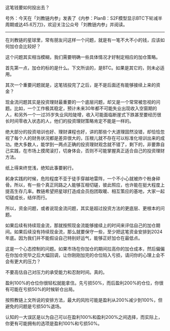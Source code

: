 
这笔钱要如何投出去？

号外：今天在「刘教链内参」发表了《内参：PlanB：S2F模型显示BTC下轮减半周期或达45.6万刀》，欢迎关注公众号「刘教链内参」并阅读。

---

在刘教链的星球里，常有朋友问这样一个问题，就是有一笔不大不小的钱，应该如何加仓会比较好？

这个问题其实相当模糊，我们需要明确一些具体情况才好制定相应的加仓策略。

首先第一点，加仓的标的是什么。下文所谈的，是BTC。如果是其它的，则未必适用。

其次一个重要问题就是，这笔钱投完了之后，是不是后面还有能够接续上来的资金？

现金流问题其实是投资理财最重要的一个底层问题，却又是一个常常被忽视的问题。比如，一个工作极其稳定，预计未来30年都不可能失业出现收入空窗期的人，和另外一个一过35岁失业风险陡增，收入可能面临断崖式下跌甚至要经历很长时间零收入状态的人，他们的投资理财策略肯定不能是一样的。

绝大部分的投资培训也好、理财课程也好，讲的那些个大道理固然没错，却恰恰忽视了每个人的财务状况都是差异很大的，压根儿就不存在可以标准化培训出来的成功。绝大多数人，能学到一两点正确的投资理财观念就不错了，剩下的，非要靠自己实践，在市场上摸爬滚打，切身体会，否则不可能掌握真正适合自己的投资理财方法。

纸上得来终觉浅，绝知此事要躬行。

躬身实践的时候，危险程度不亚于徒手穿越地雷阵，一个不小心就被炸个粉身碎骨。所以，有一些个真正同路之人能够互相切磋，彼此照应，也许能在挺大程度上提高生存几率。教链希望把星球打造成会员抱团取暖、相互策应的基地，大家一起切磋成长，结伴而行。

所以，资金问题，或者说现金流问题，其实是超过投资方法的更底层、更根本的问题。

如果后续有持续现金流，那就按照现金流能够接续上的时间来评估自己的加仓期间。如果后续没有持续现金流，那么就要保守一些，至少把这笔资金安排到2024年底。因为我们并不能假设自己特别好运气，能够正好加仓在最低点。

这是一个心态控制的问题。如果市场在你加仓的期间拉高你的加仓成本，然后偏偏在你加仓完毕之后大幅回调，让你刚刚加完的仓位陷入亏损，请问你的心理上会不会有更大的压力？

不要高估自己对压力的承受能力和忍耐时间。真的。

盈利100%的仓位你很轻松就能拿住。先亏损50%，而后盈利200%的仓位，你很有可能在亏损50%的时候斩仓出局。

按照教链上文所说的安排方法，最大的风险可能是盈利从200%减少到100%，但避免的问题是亏损50%退场。

认知的一大误区是以为自己可以在盈利100%和盈利200%之间选择，而实际上，你更有可能拥有的选项是盈利100%和亏损50%。

